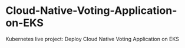 # Cloud-Native-Voting-Application-on-EKS
Kubernetes live project: Deploy Cloud Native Voting Application on EKS
